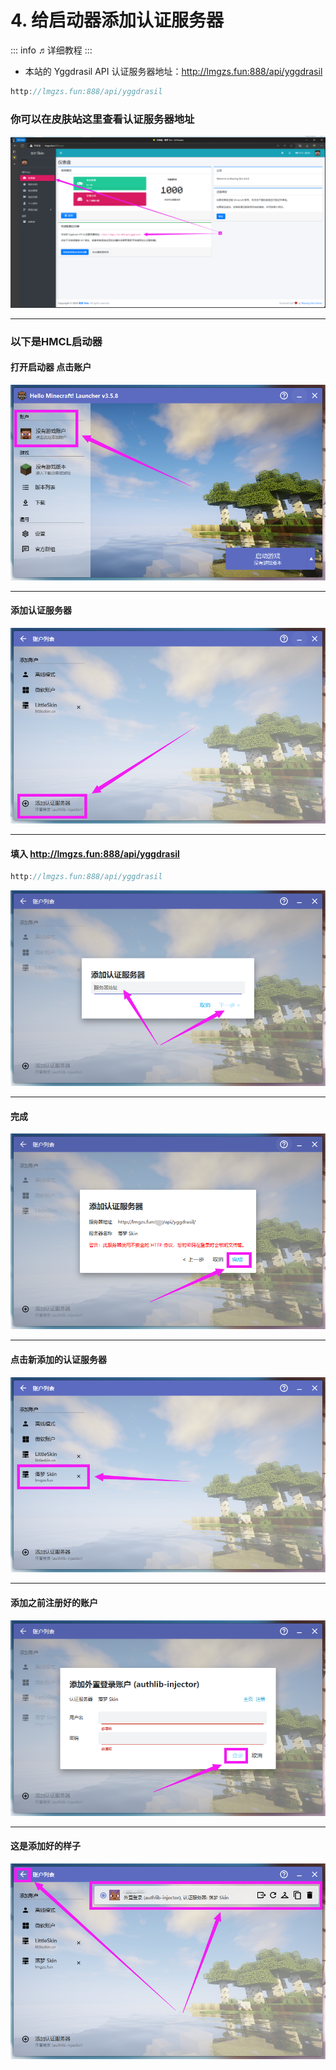 # 4. 给启动器添加认证服务器

::: info ♬详细教程
:::

- 本站的 Yggdrasil API 认证服务器地址：http://lmgzs.fun:888/api/yggdrasil
```c
http://lmgzs.fun:888/api/yggdrasil
```

### 你可以在皮肤站这里查看认证服务器地址
![图片](./images/给启动器添加认证服务器/给启动器添加认证服务器__1.png)

---

### 以下是HMCL启动器

#### 打开启动器 点击账户
![图片](./images/给启动器添加认证服务器/给启动器添加认证服务器__2.png)

---

#### 添加认证服务器
![图片](./images/给启动器添加认证服务器/给启动器添加认证服务器__3.png)

---

#### 填入 http://lmgzs.fun:888/api/yggdrasil
```c
http://lmgzs.fun:888/api/yggdrasil
```
![图片](./images/给启动器添加认证服务器/给启动器添加认证服务器__4.png)

---

#### 完成
![图片](./images/给启动器添加认证服务器/给启动器添加认证服务器__5.png)

---

#### 点击新添加的认证服务器
![图片](./images/给启动器添加认证服务器/给启动器添加认证服务器__6.png)

---

#### 添加之前注册好的账户
![图片](./images/给启动器添加认证服务器/给启动器添加认证服务器__7.png)

---

#### 这是添加好的样子
![图片](./images/给启动器添加认证服务器/给启动器添加认证服务器__8.png)